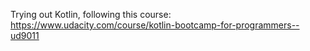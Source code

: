 Trying out Kotlin, following this course: https://www.udacity.com/course/kotlin-bootcamp-for-programmers--ud9011
